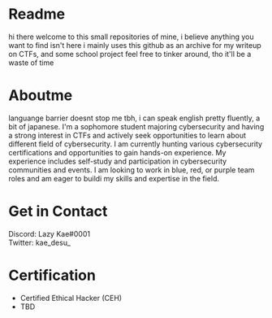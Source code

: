# Readme
hi there welcome to this small repositories of mine, i believe anything you want to find isn't here
i mainly uses this github as an archive for my writeup on CTFs, and some school project
feel free to tinker around, tho it'll be a waste of time

# Aboutme
languange barrier doesnt stop me tbh, i can speak english pretty fluently, a bit of japanese.
I'm a sophomore student majoring cybersecurity and having a strong interest in CTFs and actively seek opportunities to learn about different field of cybersecurity. I am currently hunting various cybersecurity certifications and opportunities to gain hands-on experience. My experience includes self-study and participation in cybersecurity communities and events. I am looking to work in blue, red, or purple team roles and am eager to buildi my skills and expertise in the field.

# Get in Contact
Discord: Lazy Kae#0001\
Twitter: kae_desu_

# Certification
- Certified Ethical Hacker (CEH)
- TBD
